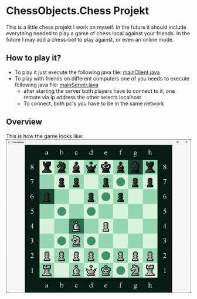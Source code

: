 # ChessObjects.Chess Projekt
This is a little chess projekt I work on myself. 
In the future it should include everything needed to play a game of chess local against your friends. 
In the future I may add a chess-bot to play against, or even an online mode.

## How to play it?
- To play it just execute the following java file:
[mainClient.java](src/main/java/Main/MainClient.java) 
 - To play with friends on different computers one of you needs to execute following java file:
[mainServer.java](src/main/java/Main/MainServer.java)
   - after starting the server both players have to connect to it, one remote via ip address the other selects localhost
   - To connect, both pc's you have to be in the same network

## Overview
This is how the game looks like:
![chess-board](res/ReadMe/chess-board.png)

